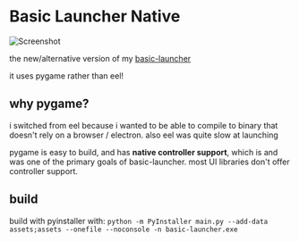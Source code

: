 # Basic Launcher Native

![Screenshot](https://github.com/user-attachments/assets/1ea31e29-d083-4e65-8300-c75442811e8c)

the new/alternative version of my [basic-launcher](https://github.com/ingobeans/basic-launcher)

it uses pygame rather than eel! 

## why pygame?

i switched from eel because i wanted to be able to compile to binary that doesn't rely on a browser / electron. also eel was quite slow at launching

pygame is easy to build, and has **native controller support**, which is and was one of the primary goals of basic-launcher. most UI libraries don't offer controller support.

## build

build with pyinstaller with: `python -m PyInstaller main.py --add-data assets;assets --onefile --noconsole -n basic-launcher.exe`
